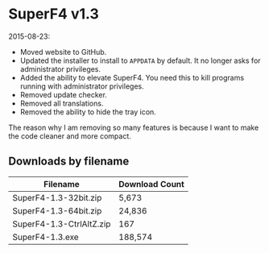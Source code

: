 # SuperF4 v1.3

2015-08-23:
- Moved website to GitHub.
- Updated the installer to install to `APPDATA` by default. It no longer asks for administrator privileges.
- Added the ability to elevate SuperF4. You need this to kill programs running with administrator privileges.
- Removed update checker.
- Removed all translations.
- Removed the ability to hide the tray icon.

The reason why I am removing so many features is because I want to make the code cleaner and more compact.

## Downloads by filename

Filename                 | Download Count
------------------------ | --------------
SuperF4-1.3-32bit.zip    |          5,673
SuperF4-1.3-64bit.zip    |         24,836
SuperF4-1.3-CtrlAltZ.zip |            167
SuperF4-1.3.exe          |        188,574
